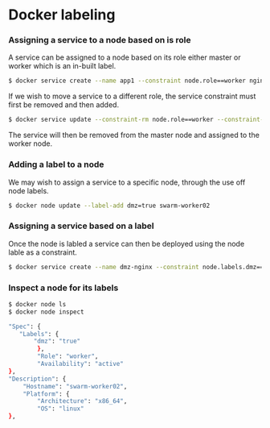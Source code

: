 # Docker labeling

### Assigning a service to a node based on is role

A service can be assigned to a node based on its role either master or worker which is an in-built label.

```bash
$ docker service create --name app1 --constraint node.role==worker nginx
```

If we wish to move a service to a different role, the service constraint must first be removed and then added.

```bash
$ docker service update --constraint-rm node.role==worker --constraint-add node.role==manager app1
```

The service will then be removed from the master node and assigned to the worker node.

### Adding a label to a node

We may wish to assign a service to a specific node, through the use off node labels.

```bash
$ docker node update --label-add dmz=true swarm-worker02
```

### Assigning a service based on a label

Once the node is labled a service can then be deployed using the node lable as a constraint.

```bash
$ docker service create --name dmz-nginx --constraint node.labels.dmz==true --replicas 2 nginx
```

### Inspect a node for its labels

```bash
$ docker node ls
$ docker node inspect
```

```bash
"Spec": {
   "Labels": {
       "dmz": "true"
        },
        "Role": "worker",
        "Availability": "active"
},
"Description": {
    "Hostname": "swarm-worker02",
    "Platform": {
        "Architecture": "x86_64",
        "OS": "linux"
},
```